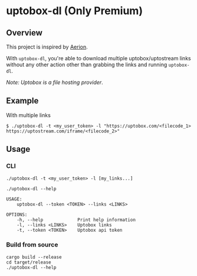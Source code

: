 # uptobox-dl (Only Premium)

## Overview

This project is inspired by [Aerion](https://github.com/Aerion/uptobox-dl).

With `uptobox-dl`, you're able to download multiple uptobox/uptostream links without any other action other than grabbing the links and running `uptobox-dl`.

*Note: Uptobox is a file hosting provider*.


## Example

With multiple links
```
$ ./uptobox-dl -t <my_user_token> -l "https://uptobox.com/<filecode_1> https://uptostream.com/iframe/<filecode_2>"
```

## Usage

### CLI

`./uptobox-dl -t <my_user_token> -l [my_links...]`

```
./uptobox-dl --help

USAGE:
    uptobox-dl --token <TOKEN> --links <LINKS>

OPTIONS:
    -h, --help             Print help information
    -l, --links <LINKS>    Uptobox links
    -t, --token <TOKEN>    Uptobox api token
```

### Build from source

```
cargo build --release
cd target/release
./uptobox-dl --help
```